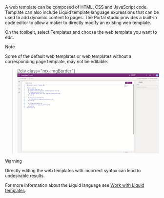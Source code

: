 A web template can be composed of HTML, CSS and JavaScript code. Template can also include Liquid template language expressions that can be used to add dynamic content to pages. The Portal studio provides a built-in code editor to allow a maker to directly modify an existing web template.

On the toolbelt, select Templates and choose the web template you want to edit.  

> [!NOTE]
> Some of the default web templates or web templates without a corresponding page template, may not be editable.  

> [!div class="mx-imgBorder"]
> [![Web templates](../media/6-web-templates-ss.png)](../media/6-web-templates-ss.png#lightbox)

> [!WARNING]
> Directly editing the web templates with incorrect syntax can lead to undesirable results.

For more information about the Liquid language see [Work with Liquid templates](https://docs.microsoft.com/powerapps/maker/portals/liquid/liquid-overview/?azure-portal=true).